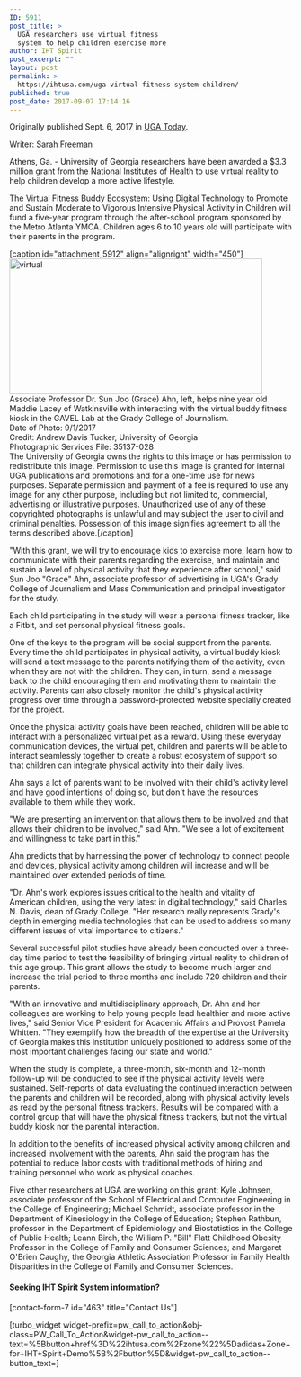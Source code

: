 ```yaml
---
ID: 5911
post_title: >
  UGA researchers use virtual fitness
  system to help children exercise more
author: IHT Spirit
post_excerpt: ""
layout: post
permalink: >
  https://ihtusa.com/uga-virtual-fitness-system-children/
published: true
post_date: 2017-09-07 17:14:16
---
```

Originally published Sept. 6, 2017 in <a href="http://news.uga.edu/releases/article/virtual-fitness-system/">UGA Today</a>.

Writer: <a href="http://news.uga.edu/staff/articlesby/freeman-sarah">Sarah Freeman</a>

Athens, Ga. - University of Georgia researchers have been awarded a $3.3 million grant from the National Institutes of Health to use virtual reality to help children develop a more active lifestyle.

The Virtual Fitness Buddy Ecosystem: Using Digital Technology to Promote and Sustain Moderate to Vigorous Intensive Physical Activity in Children will fund a five-year program through the after-school program sponsored by the Metro Atlanta YMCA. Children ages 6 to 10 years old will participate with their parents in the program.

<!--more-->

[caption id="attachment_5912" align="alignright" width="450"]<a href="https://ihtusa.com/wp-content/uploads/2017/09/Ahn.jpg"><img class="wp-image-5912" src="https://ihtusa.com/wp-content/uploads/2017/09/Ahn-300x161.jpg" alt="virtual" width="450" height="241" /></a> Associate Professor Dr. Sun Joo (Grace) Ahn, left, helps nine year old Maddie Lacey of Watkinsville with interacting with the virtual buddy fitness kiosk in the GAVEL Lab at the Grady College of Journalism.<br />Date of Photo: 9/1/2017<br />Credit: Andrew Davis Tucker, University of Georgia<br />Photographic Services File: 35137-028<br />The University of Georgia owns the rights to this image or has permission to redistribute this image. Permission to use this image is granted for internal UGA publications and promotions and for a one-time use for news purposes. Separate permission and payment of a fee is required to use any image for any other purpose, including but not limited to, commercial, advertising or illustrative purposes. Unauthorized use of any of these copyrighted photographs is unlawful and may subject the user to civil and criminal penalties. Possession of this image signifies agreement to all the terms described above.[/caption]

"With this grant, we will try to encourage kids to exercise more, learn how to communicate with their parents regarding the exercise, and maintain and sustain a level of physical activity that they experience after school," said Sun Joo "Grace" Ahn, associate professor of advertising in UGA's Grady College of Journalism and Mass Communication and principal investigator for the study.

Each child participating in the study will wear a personal fitness tracker, like a Fitbit, and set personal physical fitness goals.

One of the keys to the program will be social support from the parents. Every time the child participates in physical activity, a virtual buddy kiosk will send a text message to the parents notifying them of the activity, even when they are not with the children. They can, in turn, send a message back to the child encouraging them and motivating them to maintain the activity. Parents can also closely monitor the child's physical activity progress over time through a password-protected website specially created for the project.

Once the physical activity goals have been reached, children will be able to interact with a personalized virtual pet as a reward. Using these everyday communication devices, the virtual pet, children and parents will be able to interact seamlessly together to create a robust ecosystem of support so that children can integrate physical activity into their daily lives.

Ahn says a lot of parents want to be involved with their child's activity level and have good intentions of doing so, but don't have the resources available to them while they work.

"We are presenting an intervention that allows them to be involved and that allows their children to be involved," said Ahn. "We see a lot of excitement and willingness to take part in this."

Ahn predicts that by harnessing the power of technology to connect people and devices, physical activity among children will increase and will be maintained over extended periods of time.

"Dr. Ahn's work explores issues critical to the health and vitality of American children, using the very latest in digital technology," said Charles N. Davis, dean of Grady College. "Her research really represents Grady's depth in emerging media technologies that can be used to address so many different issues of vital importance to citizens."

Several successful pilot studies have already been conducted over a three-day time period to test the feasibility of bringing virtual reality to children of this age group. This grant allows the study to become much larger and increase the trial period to three months and include 720 children and their parents.

"With an innovative and multidisciplinary approach, Dr. Ahn and her colleagues are working to help young people lead healthier and more active lives," said Senior Vice President for Academic Affairs and Provost Pamela Whitten. "They exemplify how the breadth of the expertise at the University of Georgia makes this institution uniquely positioned to address some of the most important challenges facing our state and world."

When the study is complete, a three-month, six-month and 12-month follow-up will be conducted to see if the physical activity levels were sustained. Self-reports of data evaluating the continued interaction between the parents and children will be recorded, along with physical activity levels as read by the personal fitness trackers. Results will be compared with a control group that will have the physical fitness trackers, but not the virtual buddy kiosk nor the parental interaction.

In addition to the benefits of increased physical activity among children and increased involvement with the parents, Ahn said the program has the potential to reduce labor costs with traditional methods of hiring and training personnel who work as physical coaches.

Five other researchers at UGA are working on this grant: Kyle Johnsen, associate professor of the School of Electrical and Computer Engineering in the College of Engineering; Michael Schmidt, associate professor in the Department of Kinesiology in the College of Education; Stephen Rathbun, professor in the Department of Epidemiology and Biostatistics in the College of Public Health; Leann Birch, the William P. "Bill" Flatt Childhood Obesity Professor in the College of Family and Consumer Sciences; and Margaret O'Brien Caughy, the Georgia Athletic Association Professor in Family Health Disparities in the College of Family and Consumer Sciences.
<h4>Seeking IHT Spirit System information?</h4>
[contact-form-7 id="463" title="Contact Us"]

[turbo_widget widget-prefix=pw_call_to_action&obj-class=PW_Call_To_Action&widget-pw_call_to_action--text=%5Bbutton+href%3D%22ihtusa.com%2Fzone%22%5Dadidas+Zone+for+IHT+Spirit+Demo%5B%2Fbutton%5D&widget-pw_call_to_action--button_text=]